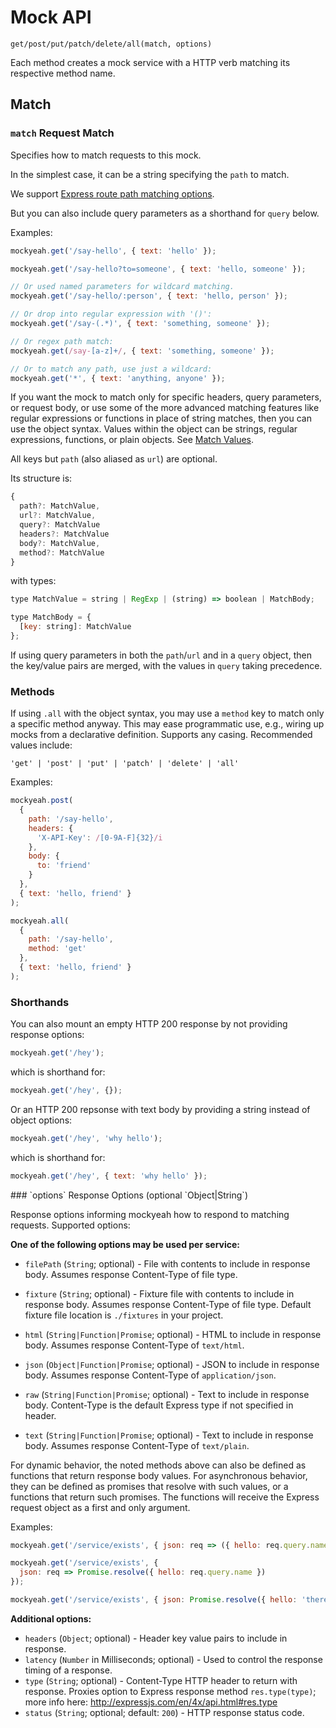 # Mock API

`get/post/put/patch/delete/all(match, options)`

Each method creates a mock service with a HTTP verb matching its respective method name.

## Match

<div id="parameters"></div>

### `match` Request Match

Specifies how to match requests to this mock.

In the simplest case, it can be a string specifying the `path` to match.

We support [Express route path matching options](https://expressjs.com/en/guide/routing.html#route-paths).

But you can also include query parameters as a shorthand for `query` below.

Examples:

```js
mockyeah.get('/say-hello', { text: 'hello' });

mockyeah.get('/say-hello?to=someone', { text: 'hello, someone' });

// Or used named parameters for wildcard matching.
mockyeah.get('/say-hello/:person', { text: 'hello, person' });

// Or drop into regular expression with '()':
mockyeah.get('/say-(.*)', { text: 'something, someone' });

// Or regex path match:
mockyeah.get(/say-[a-z]+/, { text: 'something, someone' });

// Or to match any path, use just a wildcard:
mockyeah.get('*', { text: 'anything, anyone' });
```

If you want the mock to match only for specific headers, query parameters, or request body,
or use some of the more advanced matching features like regular expressions or functions
in place of string matches, then you can use the object syntax.
Values within the object can be strings, regular expressions,
functions, or plain objects. See [Match Values](./Match-Values.md).

All keys but `path` (also aliased as `url`) are optional.

Its structure is:

<!-- prettier-ignore -->
```js
{
  path?: MatchValue,
  url?: MatchValue,
  query?: MatchValue
  headers?: MatchValue
  body?: MatchValue,
  method?: MatchValue
}
```

with types:

<!-- prettier-ignore -->
```js
type MatchValue = string | RegExp | (string) => boolean | MatchBody;

type MatchBody = {
  [key: string]: MatchValue
};
```

If using query parameters in both the `path`/`url` and in a `query` object, then the key/value
pairs are merged, with the values in `query` taking precedence.

### Methods

If using `.all` with the object syntax, you may use a `method` key to match only a specific method anyway.
This may ease programmatic use, e.g., wiring up mocks from a declarative definition.
Supports any casing. Recommended values include:

`'get' | 'post' | 'put' | 'patch' | 'delete' | 'all'`

Examples:

```js
mockyeah.post(
  {
    path: '/say-hello',
    headers: {
      'X-API-Key': /[0-9A-F]{32}/i
    },
    body: {
      to: 'friend'
    }
  },
  { text: 'hello, friend' }
);
```

```js
mockyeah.all(
  {
    path: '/say-hello',
    method: 'get'
  },
  { text: 'hello, friend' }
);
```

### Shorthands

You can also mount an empty HTTP 200 response by not providing response options:

```js
mockyeah.get('/hey');
```

which is shorthand for:

```js
mockyeah.get('/hey', {});
```

Or an HTTP 200 repsonse with text body by providing a string instead of object options:

```js
mockyeah.get('/hey', 'why hello');
```

which is shorthand for:

```js
mockyeah.get('/hey', { text: 'why hello' });
```

<div id="options"></div>
### `options` Response Options (optional `Object|String`)

Response options informing mockyeah how to respond to matching requests. Supported options:

**One of the following options may be used per service:**

- `filePath` (`String`; optional) - File with contents to include in response body. Assumes response Content-Type of file type.
- `fixture` (`String`; optional) - Fixture file with contents to include in response body. Assumes response Content-Type of file type. Default fixture file location is `./fixtures` in your project.

- `html` (`String|Function|Promise`; optional) - HTML to include in response body. Assumes response Content-Type of `text/html`.
- `json` (`Object|Function|Promise`; optional) - JSON to include in response body. Assumes response Content-Type of `application/json`.
- `raw` (`String|Function|Promise`; optional) - Text to include in response body. Content-Type is the default Express type if not specified in header.
- `text` (`String|Function|Promise`; optional) - Text to include in response body. Assumes response Content-Type of `text/plain`.

For dynamic behavior, the noted methods above can also be defined as functions that return response body values.
For asynchronous behavior, they can be defined as promises that resolve with such values, or a functions that return such promises.
The functions will receive the Express request object as a first and only argument.

Examples:

```js
mockyeah.get('/service/exists', { json: req => ({ hello: req.query.name }) });
```

```js
mockyeah.get('/service/exists', {
  json: req => Promise.resolve({ hello: req.query.name })
});
```

```js
mockyeah.get('/service/exists', { json: Promise.resolve({ hello: 'there' }) });
```

**Additional options:**

- `headers` (`Object`; optional) - Header key value pairs to include in response.
- `latency` (`Number` in Milliseconds; optional) - Used to control the response timing of a response.
- `type` (`String`; optional) - Content-Type HTTP header to return with response. Proxies option to Express response method `res.type(type)`; more info here: http://expressjs.com/en/4x/api.html#res.type
- `status` (`String`; optional; default: `200`) - HTTP response status code.
